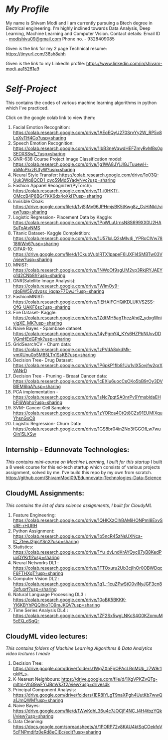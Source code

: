 # _My Profile_

My name is Shivam Modi and I am currently pursuing a Btech degree in Electrical engineering.
I'm highly inclined towards Data Analysis, Deep Learning, Machine Learning and Computer Vision.
Contact details:
Email ID - modishivu09@gmail.com
Phone no. - 9328409085

Given is the link for my 2 page Technical resume:
https://tinyurl.com/38sh8ahh

Given is the link to my LinkedIn profile:
https://www.linkedin.com/in/shivam-modi-aa15261a9

# _Self-Project_

This contains the codes of various machine learning algorithms in python which I've practiced.

Click on the google colab link to view them:

1) Facial Emotion Recognition: https://colab.research.google.com/drive/1AEoEQyU270SrvYy2W_RP5v8LpXvTH4Co?usp=sharing
2) Speech Emotion Recognition: https://colab.research.google.com/drive/1IbB3neVqwdHEFZmyRvMBs0gSEDXSSw1_?usp=sharing
3) GNR-638 Course Project Image Classification model: https://colab.research.google.com/drive/1g1WA8JYjJlGJTuuewH-xbMoPkrzPJfyW?usp=sharing
4) Neural Style Transfer: https://colab.research.google.com/drive/1o03Q-Uuk3Wq8QCD1_qyo59Md5YadvNvc?usp=sharing
5) Fashion Apparel Recognizer(PyTorch): https://colab.research.google.com/drive/11-i0HKTf-OMccB4P8BGr7KK6dx4oXkl1?usp=sharing
6) Invisible Cloak: https://drive.google.com/file/d/1vjSjMv96JPHmjsBK5tKwg8z_GsHiNkli/view?usp=sharing
7) Logistic Regression- Placement Data by Kaggle: https://colab.research.google.com/drive/1PpWLuUrnsN8S699XX0U2HASuToAtvNMS
8) Titanic Dataset- Kaggle Completition: https://colab.research.google.com/drive/1U57lxLQ2sMIv4j_YPRoCIVw78186iWn6?usp=sharing
9) CIFAR-10: https://drive.google.com/file/d/1CkubVubIRTX1papeF6IJXFl4SMBTw03V/view?usp=sharing
10) MNIST: https://colab.research.google.com/drive/1NWoOf9sgUM2vp3RkjRYJAEYg1d2CNb8h?usp=sharing
11) GNR(Satellite Image Analysis): https://colab.research.google.com/drive/1WImOy9-rdoBW5Evdvqsx_iqgaxF7DwJr?usp=sharing
12) FashionMNIST: https://colab.research.google.com/drive/1iEHAIFCHQiKDLUKVS2SS-OfG_UAKF6sc?usp=sharing 
13) Fire Dataset- Kaggle: https://colab.research.google.com/drive/1ZdtMH5agThezAhd2_ydxgWnivigXE_MK?usp=sharing
14) Naive Bayes - Spambase dataset: https://colab.research.google.com/drive/14yPgmY4_KYs6HZPbNUvvDDVGmHEdGPnk?usp=sharing
15) GridSearchCV - Churn data: https://colab.research.google.com/drive/1zPVdA8xkdMk-vmXUnu0o5M85LTn1SsKB?usp=sharing
16) Decision Tree- Drug Dataset: https://colab.research.google.com/drive/1P6pkP1flb81Uu1vIX5ovjfw2qrXVANrD
17) Decision Tree - Pruning - Breast Cancer data: https://colab.research.google.com/drive/1cEXiu6uocCsOKo5bB9rOy3DVBlEM6lqA?usp=sharing
18) PCA implementation - https://colab.research.google.com/drive/1sNc7pqtSA0nrPv9YmsbldaEHbFI6Wpho?usp=sharing
19) SVM- Cancer Cell Samples: https://colab.research.google.com/drive/1zYORca4CtQt8CZs91EUMIXquYhsnGxC8
20) Logistic Regression- Churn Data: https://colab.research.google.com/drive/1GS8br04in2No3fGGOfLw7wuOin15LXSw

## Internship - Edunnovate Technologies:
_This contains mini-course on Machine Learning, I built for this startup_
I built a 8 week course for this ed-tech startup which consists of various projects assignment, solved by me. I've build this repo by my own from scratch.
https://github.com/ShivamModi09/Edunnovate-Technologies-Data-Science

 ## CloudyML Assignments:
 _This contains the list of data science assignments, I built for CloudyML_
 
 1) Feature Engineering: https://colab.research.google.com/drive/1QHKXzClhBAMiHONPmI8ExySsRE-rHURH
 2) Python Assignment: https://colab.research.google.com/drive/1b5ncR45zNsUXNca-lC_ZteeJ2gjcYSnX?usp=sharing
 3) Statistics: https://colab.research.google.com/drive/1Yu_dvLndKrAYQyc87yB8KedPuvDYKrfI?usp=sharing
 4) Neural Networks DL1 : https://colab.research.google.com/drive/1FTOxuru2Ub3cjIhOr0OBWDqcF6FTHXgT?usp=sharing
 5) Computer Vision DL2 : https://colab.research.google.com/drive/1q1_-1cuZPwStO0vlNyJGF3cn83qfuorf?usp=sharing
 6) Natural Language Processing DL3 : https://colab.research.google.com/drive/10oBK5BKKK-YI6KBYhPQQlhioTO9mJKQV?usp=sharing
 7) Time Series Analysis DL4 : https://colab.research.google.com/drive/1ZF2Sx5wgLNKcS4G0KZomuM5cEQ_dSqQ-

## CloudyML video lectures:
_This contains folders of Machine Learning Algorithms & Data Analytics video lectures I made_

1) Decision Tree: https://drive.google.com/drive/folders/1WgZXnFjrOPAcLRnMUb_z7W9r1qkiH_s-
2) K-Nearest Neighbours: https://drive.google.com/file/d/1XgVPKZvQTg-mItm-VhG9wFYiJBmVkZf2/view?usp=drivesdk
3) Principal Component Analysis: https://drive.google.com/drive/folders/1ER8lYLgT9naXPgh4UutKb7wwQa1JmQWM?usp=sharing
4) Naive Bayes: https://drive.google.com/file/d/1WwKdhL36u4c7JOCjF4NC_I4H4tbzYQkI/view?usp=sharing
5) Data Cleaning: https://docs.google.com/spreadsheets/d/1PORP72v8KAU4ktSqCOekfoV5cFNPmdjfz0eRd8eCIEc/edit?usp=sharing
